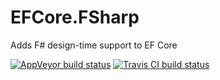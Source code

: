 # EFCore.FSharp
Adds F# design-time support to EF Core

[![AppVeyor build status ](https://ci.appveyor.com/api/projects/status/joy15u99gu69fg1l/branch/master?svg=true)](https://ci.appveyor.com/project/bricelam/efcore-fsharp)
[![Travis CI build status](https://travis-ci.org/bricelam/EFCore.FSharp.svg?branch=master)](https://travis-ci.org/bricelam/EFCore.FSharp)
